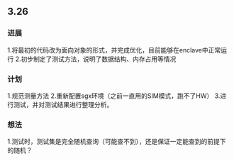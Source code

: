 ## 3.26
### 进展
1.将最初的代码改为面向对象的形式，并完成优化，目前能够在enclave中正常运行
2.初步制定了测试方法，说明了数据结构、内存占用等情况
### 计划
1.规范测量方法
2.重新配置sgx环境（之前一直用的SIM模式，跑不了HW）
3.进行测试，并对测试结果进行整理分析。
### 想法
1.测试时，测试集是完全随机查询（可能查不到），还是保证一定能查到的前提下的随机？